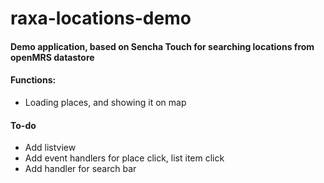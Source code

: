 raxa-locations-demo
===================
#### Demo application, based on Sencha Touch for searching locations from openMRS datastore

#### Functions:

* Loading places, and showing it on map

#### To-do

* Add listview
* Add event handlers for place click, list item click
* Add handler for search bar
